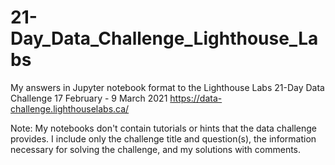 # 21-Day_Data_Challenge_Lighthouse_Labs

My answers in Jupyter notebook format
to the Lighthouse Labs 21-Day Data Challenge 
17 February - 9 March 2021 
https://data-challenge.lighthouselabs.ca/

Note: My notebooks don't contain tutorials or hints that the data challenge provides.
I include only the challenge title and question(s), the information necessary for solving the challenge, and my solutions with comments.
